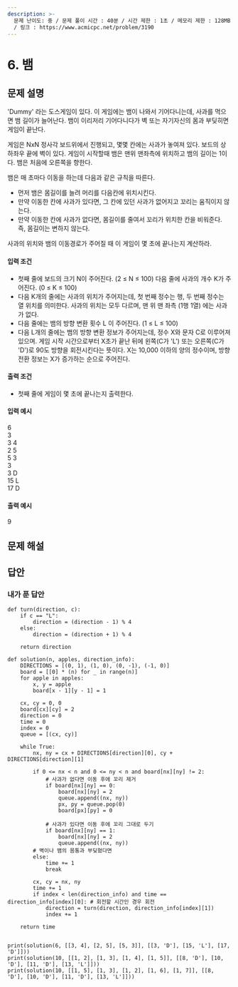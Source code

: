 ```yaml
---
description: >-
  문제 난이도: 중 / 문제 풀이 시간 : 40분 / 시간 제한 : 1초 / 메모리 제한 : 128MB / 기출 : 삼성전자 SW 역량테스트
  / 링크 : https://www.acmicpc.net/problem/3190
---
```


# 6. 뱀

## 문제 설명

'Dummy' 라는 도스게임이 있다. 이 게임에는 뱀이 나와서 기어다니는데, 사과를 먹으면 뱀 길이가 늘어난다. 뱀이 이리저리 기어다니다가 벽 또는 자기자신의 몸과 부딪히면 게임이 끝난다.

게임은 NxN 정사각 보드위에서 진행되고, 몇몇 칸에는 사과가 놓여져 있다. 보드의 상하좌우 끝에 벽이 있다. 게임이 시작할때 뱀은 맨위 맨좌측에 위치하고 뱀의 길이는 1이다. 뱀은 처음에 오른쪽을 향한다.

뱀은 매 초마다 이동을 하는데 다음과 같은 규칙을 따른다.

* 먼저 뱀은 몸길이를 늘려 머리를 다음칸에 위치시킨다.
* 만약 이동한 칸에 사과가 있다면, 그 칸에 있던 사과가 없어지고 꼬리는 움직이지 않는다.
* 만약 이동한 칸에 사과가 없다면, 몸길이를 줄여서 꼬리가 위치한 칸을 비워준다. 즉, 몸길이는 변하지 않는다.

사과의 위치와 뱀의 이동경로가 주어질 때 이 게임이 몇 초에 끝나는지 계산하라.



#### 입력 조건

* 첫째 줄에 보드의 크기 N이 주어진다. \(2 ≤ N ≤ 100\) 다음 줄에 사과의 개수 K가 주어진다. \(0 ≤ K ≤ 100\)
* 다음 K개의 줄에는 사과의 위치가 주어지는데, 첫 번째 정수는 행, 두 번째 정수는 열 위치를 의미한다. 사과의 위치는 모두 다르며, 맨 위 맨 좌측 \(1행 1열\) 에는 사과가 없다.
* 다음 줄에는 뱀의 방향 변환 횟수 L 이 주어진다. \(1 ≤ L ≤ 100\)
* 다음 L개의 줄에는 뱀의 방향 변환 정보가 주어지는데,  정수 X와 문자 C로 이루어져 있으며. 게임 시작 시간으로부터 X초가 끝난 뒤에 왼쪽\(C가 'L'\) 또는 오른쪽\(C가 'D'\)로 90도 방향을 회전시킨다는 뜻이다. X는 10,000 이하의 양의 정수이며, 방향 전환 정보는 X가 증가하는 순으로 주어진다.

#### 출력 조건

* 첫째 줄에 게임이 몇 초에 끝나는지 출력한다.

#### 입력 예시

6  
3  
3 4  
2 5  
5 3  
3  
3 D  
15 L  
17 D

#### 출력 예시

9



## 문제 해설



## 답안

### 내가 푼 답안

```text
def turn(direction, c):
    if c == "L":
        direction = (direction - 1) % 4
    else:
        direction = (direction + 1) % 4

    return direction

def solution(n, apples, direction_info):
    DIRECTIONS = [(0, 1), (1, 0), (0, -1), (-1, 0)]
    board = [[0] * (n) for _ in range(n)]
    for apple in apples:
        x, y = apple
        board[x - 1][y - 1] = 1

    cx, cy = 0, 0
    board[cx][cy] = 2
    direction = 0
    time = 0
    index = 0
    queue = [(cx, cy)]

    while True:
        nx, ny = cx + DIRECTIONS[direction][0], cy + DIRECTIONS[direction][1]

        if 0 <= nx < n and 0 <= ny < n and board[nx][ny] != 2:
            # 사과가 없다면 이동 후에 꼬리 제거
            if board[nx][ny] == 0:
                board[nx][ny] = 2
                queue.append((nx, ny))
                px, py = queue.pop(0)
                board[px][py] = 0

            # 사과가 있다면 이동 후에 꼬리 그대로 두기
            if board[nx][ny] == 1:
                board[nx][ny] = 2
                queue.append((nx, ny))
        # 벽이나 뱀의 몸통과 부딪혔다면
        else:
            time += 1
            break

        cx, cy = nx, ny
        time += 1
        if index < len(direction_info) and time == direction_info[index][0]: # 회전할 시간인 경우 회전
            direction = turn(direction, direction_info[index][1])
            index += 1

    return time


print(solution(6, [[3, 4], [2, 5], [5, 3]], [[3, 'D'], [15, 'L'], [17, 'D']]))
print(solution(10, [[1, 2], [1, 3], [1, 4], [1, 5]], [[8, 'D'], [10, 'D'], [11, 'D'], [13, 'L']]))
print(solution(10, [[1, 5], [1, 3], [1, 2], [1, 6], [1, 7]], [[8, 'D'], [10, 'D'], [11, 'D'], [13, 'L']]))
```



